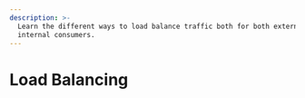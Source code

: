 ```yaml
---
description: >-
  Learn the different ways to load balance traffic both for both external and
  internal consumers.
---
```


# Load Balancing

